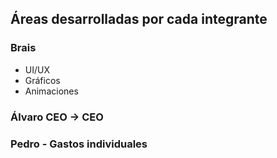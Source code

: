 ## Áreas desarrolladas por cada integrante

### Brais 
- UI/UX
- Gráficos
- Animaciones

### Álvaro CEO -> CEO 

### Pedro - Gastos individuales